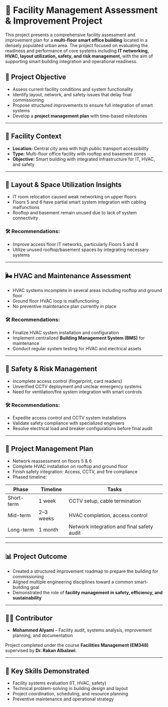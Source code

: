 # 🏢 Facility Management Assessment & Improvement Project

This project presents a comprehensive facility assessment and improvement plan for a **multi-floor smart office building** located in a densely populated urban area. The project focused on evaluating the readiness and performance of core systems including **IT networking, HVAC, layout utilization, safety, and risk management**, with the aim of supporting smart building integration and operational readiness.

## 📌 Project Objective

- Assess current facility conditions and system functionality
- Identify layout, network, and safety issues that delay final commissioning
- Propose structured improvements to ensure full integration of smart systems
- Develop a **project management plan** with time-based milestones

---

## 🏢 Facility Context

- **Location:** Central city area with high public transport accessibility
- **Type:** Multi-floor office facility with rooftop and basement zones
- **Objective:** Smart building with integrated infrastructure for IT, HVAC, and safety

---

## 📐 Layout & Space Utilization Insights

- IT room relocation caused weak networking on upper floors
- Floors 5 and 6 have partial smart system integration with cabling malfunctions
- Rooftop and basement remain unused due to lack of system connectivity

### 🛠️ Recommendations:
- Improve access floor IT networks, particularly Floors 5 and 6
- Utilize unused rooftop/basement spaces by integrating necessary systems

---

## 🌬️ HVAC and Maintenance Assessment

- HVAC systems incomplete in several areas including rooftop and ground floor
- Ground floor HVAC loop is malfunctioning
- No preventive maintenance plan currently in place

### 🛠️ Recommendations:
- Finalize HVAC system installation and configuration
- Implement centralized **Building Management System (BMS)** for maintenance
- Conduct regular system testing for HVAC and electrical assets

---

## 🔐 Safety & Risk Management

- Incomplete access control (fingerprint, card readers)
- Unverified CCTV deployment and unclear emergency systems
- Need for ventilation/fire system integration with smart controls

### 🛠️ Recommendations:
- Expedite access control and CCTV system installations
- Validate safety compliance with specialized engineers
- Resolve electrical load and breaker configurations before final audit

---

## 🧠 Project Management Plan

- Network reassessment on floors 5 & 6
- Complete HVAC installation on rooftop and ground floor
- Finish safety integration: Access, CCTV, and fire compliance
- Phased timeline:

| Phase | Timeline | Tasks |
|-------|----------|-------|
| Short-term | 1 week | CCTV setup, cable termination |
| Mid-term | 2–3 weeks | HVAC completion, access control |
| Long-term | 1 month | Network integration and final safety audit |

---

## 📊 Project Outcome

- Created a structured improvement roadmap to prepare the building for commissioning
- Aligned multiple engineering disciplines toward a common smart-building goal
- Demonstrated the role of **facility management in safety, efficiency, and sustainability**

---

## 👨‍💼 Contributor

- **Mohammed Alyami** – Facility audit, systems analysis, improvement planning, and documentation

Project completed under the course **Facilities Management (EM348)** supervised by **Dr. Rakan Albalawi**.

---

## 🧰 Key Skills Demonstrated

- Facility systems evaluation (IT, HVAC, safety)
- Technical problem-solving in building design and layout
- Project coordination, scheduling, and resource planning
- Preventive maintenance and operational strategy
